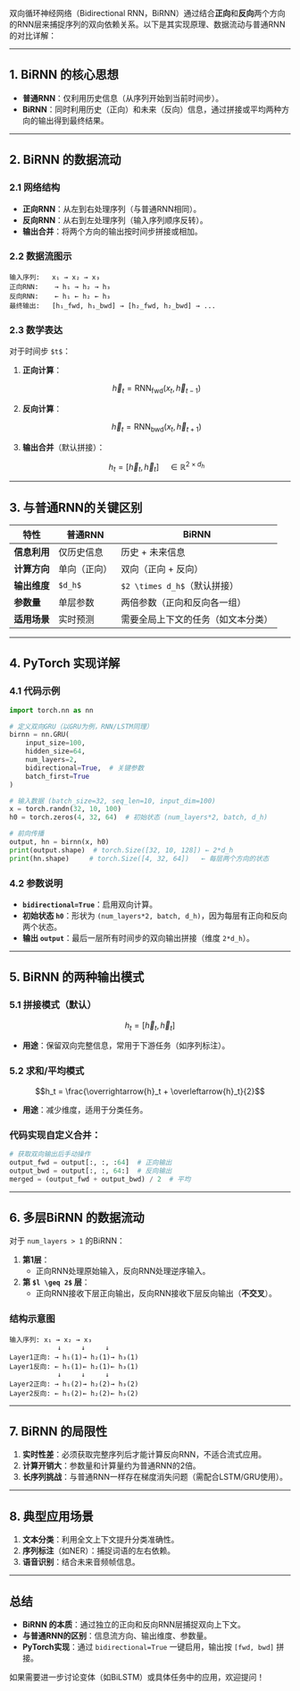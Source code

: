 双向循环神经网络（Bidirectional RNN，BiRNN）通过结合**正向**和**反向**两个方向的RNN层来捕捉序列的双向依赖关系。以下是其实现原理、数据流动与普通RNN的对比详解：

***

## 1. **BiRNN 的核心思想**

*   **普通RNN**：仅利用历史信息（从序列开始到当前时间步）。
*   **BiRNN**：同时利用历史（正向）和未来（反向）信息，通过拼接或平均两种方向的输出得到最终结果。

***

## 2. **BiRNN 的数据流动**

### 2.1 网络结构

*   **正向RNN**：从左到右处理序列（与普通RNN相同）。
*   **反向RNN**：从右到左处理序列（输入序列顺序反转）。
*   **输出合并**：将两个方向的输出按时间步拼接或相加。

### 2.2 数据流图示

    输入序列:   x₁ → x₂ → x₃  
    正向RNN:    → h₁ → h₂ → h₃  
    反向RNN:    ← h₁ ← h₂ ← h₃  
    最终输出:   [h₁_fwd, h₁_bwd] → [h₂_fwd, h₂_bwd] → ...

### 2.3 数学表达

对于时间步 `$t$`：

1.  **正向计算**：
    ```math
    \overrightarrow{h}_t = \text{RNN}_{\text{fwd}}(x_t, \overrightarrow{h}_{t-1})
    ```
2.  **反向计算**：
    ```math
    \overleftarrow{h}_t = \text{RNN}_{\text{bwd}}(x_t, \overleftarrow{h}_{t+1})
    ```
3.  **输出合并**（默认拼接）：
    ```math
    h_t = [\overrightarrow{h}_t, \overleftarrow{h}_t] \quad \in \mathbb{R}^{2 \times d_h}
    ```

***

## 3. **与普通RNN的关键区别**

| 特性       | 普通RNN   | BiRNN                  |
| -------- | ------- | ---------------------- |
| **信息利用** | 仅历史信息   | 历史 + 未来信息              |
| **计算方向** | 单向（正向）  | 双向（正向 + 反向）            |
| **输出维度** | `$d_h$` | `$2 \times d_h$`（默认拼接） |
| **参数量**  | 单层参数    | 两倍参数（正向和反向各一组）         |
| **适用场景** | 实时预测    | 需要全局上下文的任务（如文本分类）      |

***

## 4. **PyTorch 实现详解**

### 4.1 代码示例

```python
import torch.nn as nn

# 定义双向GRU（以GRU为例，RNN/LSTM同理）
birnn = nn.GRU(
    input_size=100,
    hidden_size=64,
    num_layers=2,
    bidirectional=True,  # 关键参数
    batch_first=True
)

# 输入数据 (batch_size=32, seq_len=10, input_dim=100)
x = torch.randn(32, 10, 100)
h0 = torch.zeros(4, 32, 64)  # 初始状态 (num_layers*2, batch, d_h)

# 前向传播
output, hn = birnn(x, h0)
print(output.shape)  # torch.Size([32, 10, 128]) ← 2*d_h
print(hn.shape)     # torch.Size([4, 32, 64])   ← 每层两个方向的状态
```

### 4.2 参数说明

*   **`bidirectional=True`**：启用双向计算。
*   **初始状态 `h0`**：形状为 `(num_layers*2, batch, d_h)`，因为每层有正向和反向两个状态。
*   **输出 `output`**：最后一层所有时间步的双向输出拼接（维度 `2*d_h`）。

***

## 5. **BiRNN 的两种输出模式**

### 5.1 拼接模式（默认）

```math
h_t = [\overrightarrow{h}_t, \overleftarrow{h}_t]
```

*   **用途**：保留双向完整信息，常用于下游任务（如序列标注）。

### 5.2 求和/平均模式

```math
h_t = \frac{\overrightarrow{h}_t + \overleftarrow{h}_t}{2}
```

*   **用途**：减少维度，适用于分类任务。

### 代码实现自定义合并：

```python
# 获取双向输出后手动操作
output_fwd = output[:, :, :64]  # 正向输出
output_bwd = output[:, :, 64:]  # 反向输出
merged = (output_fwd + output_bwd) / 2  # 平均
```

***

## 6. **多层BiRNN 的数据流动**

对于 `num_layers > 1` 的BiRNN：

1.  **第1层**：
    *   正向RNN处理原始输入，反向RNN处理逆序输入。
2.  **第 `$l \geq 2$` 层**：
    *   正向RNN接收下层正向输出，反向RNN接收下层反向输出（**不交叉**）。

### 结构示意图

    输入序列: x₁ → x₂ → x₃  
                ↓     ↓     ↓  
    Layer1正向: → h₁(1)→ h₂(1)→ h₃(1)  
    Layer1反向: ← h₁(1)← h₂(1)← h₃(1)  
                ↓     ↓     ↓  
    Layer2正向: → h₁(2)→ h₂(2)→ h₃(2)  
    Layer2反向: ← h₁(2)← h₂(2)← h₃(2)  

***

## 7. **BiRNN 的局限性**

1.  **实时性差**：必须获取完整序列后才能计算反向RNN，不适合流式应用。
2.  **计算开销大**：参数量和计算量约为普通RNN的2倍。
3.  **长序列挑战**：与普通RNN一样存在梯度消失问题（需配合LSTM/GRU使用）。

***

## 8. **典型应用场景**

1.  **文本分类**：利用全文上下文提升分类准确性。
2.  **序列标注**（如NER）：捕捉词语的左右依赖。
3.  **语音识别**：结合未来音频帧信息。

***

## 总结

*   **BiRNN 的本质**：通过独立的正向和反向RNN层捕捉双向上下文。
*   **与普通RNN的区别**：信息流方向、输出维度、参数量。
*   **PyTorch实现**：通过 `bidirectional=True` 一键启用，输出按 `[fwd, bwd]` 拼接。

如果需要进一步讨论变体（如BiLSTM）或具体任务中的应用，欢迎提问！
